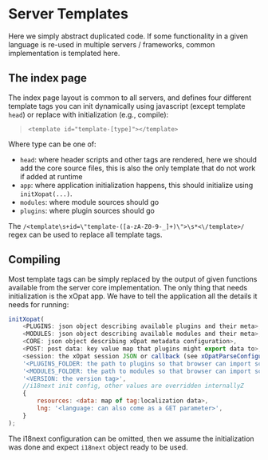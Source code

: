 # Server Templates

Here we simply abstract duplicated code. If some functionality in a given language
is re-used in multiple servers / frameworks, common implementation is templated here.

## The index page

The index page layout is common to all servers, and defines four different template tags
you can init dynamically using javascript (except template `head`) or replace with initialization (e.g., compile):

> ``<template id="template-[type]"></template>``

Where type can be one of:
 - `head`: where header scripts and other tags are rendered, here we should add the core
source files, this is also the only template that do not work if added at runtime
 - `app`: where application initialization happens, this should initialize using `initXopat(...)`.
 - `modules`: where module sources should go
 - `plugins`: where plugin sources should go

The ``/<template\s+id=\"template-([a-zA-Z0-9-_]+)\">\s*<\/template>/`` regex can be used to replace all template tags.

## Compiling

Most template tags can be simply replaced by the output of given functions available from the server 
core implementation. The only thing that needs initialization is the xOpat app. We have to tell the application
all the details it needs for running:

````js
initXopat(
    <PLUGINS: json object describing available plugins and their meta>,
    <MODULES: json object describing available modules and their meta>,
    <CORE: json object describing xOpat metadata configuration>,
    <POST: post data: key value map that plugins might export data to>,
    <session: the xOpat session JSON or callback (see xOpatParseConfiguration(..))>,
    '<PLUGINS_FOLDER: the path to plugins so that browser can import scripts>',
    '<MODULES_FOLDER: the path to modules so that browser can import scripts>',
    '<VERSION: the version tag>',
    //i18next init config, other values are overridden internallyZ
    {
        resources: <data: map of tag:localization data>,
        lng: '<language: can also come as a GET parameter>',
    }
);
````
The i18next configuration can be omitted, then we assume the initialization was done
and expect ``i18next`` object ready to be used.
